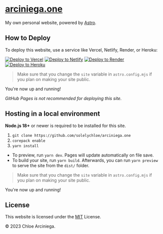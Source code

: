 # [arciniega.one](https://arciniega.one)

My own personal website, powered by [Astro](https://astro.build).

## How to Deploy

To deploy this website, use a service like Vercel, Netlify, Render, or Heroku:

[![Deploy to Vercel](https://vercel.com/button)](https://vercel.com/new/clone?repository-url=https://github.com/solelychloe/site 'Deploy to Vercel') 
[![Deploy to Netlify](https://www.netlify.com/img/deploy/button.svg)](https://app.netlify.com/start/deploy?repository=https://github.com/solelychloe/site 'Deploy to Netlify') 
[![Deploy to Render](https://binbashbanana.github.io/deploy-buttons/buttons/official/render.svg)](https://render.com/deploy?repo=https://github.com/solelychloe/site 'Deploy to Render') 
[![Deploy to Heroku](https://www.herokucdn.com/deploy/button.svg)](https://heroku.com/deploy?template=https://github.com/solelychloe/site 'Deploy to Heroku')

> Make sure that you change the `site` variable in `astro.config.mjs` if you plan on making your site public.

You're now up and running!

_GitHub Pages is not recommended for deploying this site._

## Hosting in a local environment

**Node.js 18+** or newer is required to be installed for this site.

1. `git clone https://github.com/solelychloe/arciniega.one`
2. `corepack enable`
3. `yarn install`

- To preview, run `yarn dev`. Pages will update automatically on file save.
- To build your site, run `yarn build`. Afterwards, you can run `yarn preview` to serve the site from the `dist/` folder.

> Make sure that you change the `site` variable in `astro.config.mjs` if you plan on making your site public.

You're now up and running!

## License

This website is licensed under the [MIT](https://github.com/solelychloe/arciniega.one/blob/main/LICENSE) License.

© 2023 Chloe Arciniega.
